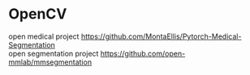 # OpenCV
open medical project https://github.com/MontaEllis/Pytorch-Medical-Segmentation \
open segmentation project https://github.com/open-mmlab/mmsegmentation
